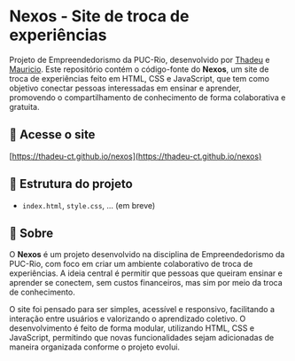 # Nexos - Site de troca de experiências

Projeto de Empreendedorismo da PUC-Rio, desenvolvido por [Thadeu](https://github.com/thadeu-ct) e [Mauricio](https://github.com/Maumau-3005). Este repositório contém o código-fonte do **Nexos**, um site de troca de experiências feito em HTML, CSS e JavaScript, que tem como objetivo conectar pessoas interessadas em ensinar e aprender, promovendo o compartilhamento de conhecimento de forma colaborativa e gratuita.

## 🔗 Acesse o site
[https://thadeu-ct.github.io/nexos](https://thadeu-ct.github.io/nexos)

## 📁 Estrutura do projeto
- `index.html`, `style.css`, ... (em breve)

## 📌 Sobre
O **Nexos** é um projeto desenvolvido na disciplina de Empreendedorismo da PUC-Rio, com foco em criar um ambiente colaborativo de troca de experiências. A ideia central é permitir que pessoas que queiram ensinar e aprender se conectem, sem custos financeiros, mas sim por meio da troca de conhecimento.

O site foi pensado para ser simples, acessível e responsivo, facilitando a interação entre usuários e valorizando o aprendizado coletivo. O desenvolvimento é feito de forma modular, utilizando HTML, CSS e JavaScript, permitindo que novas funcionalidades sejam adicionadas de maneira organizada conforme o projeto evolui.

